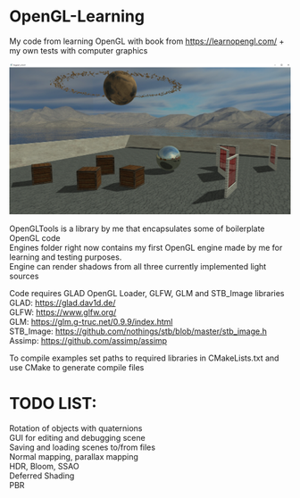 # OpenGL-Learning
My code from learning OpenGL with book from https://learnopengl.com/ + my own tests with computer graphics  
  
![Render](https://github.com/sltn011/OpenGL-Learning/blob/main/images/playground2.png)  
  
OpenGLTools is a library by me that encapsulates some of boilerplate OpenGL code  
Engines folder right now contains my first OpenGL engine made by me for learning and testing purposes.  
Engine can render shadows from all three currently implemented light sources  
  
Code requires GLAD OpenGL Loader, GLFW, GLM and STB_Image libraries  
GLAD: https://glad.dav1d.de/  
GLFW: https://www.glfw.org/  
GLM: https://glm.g-truc.net/0.9.9/index.html  
STB_Image: https://github.com/nothings/stb/blob/master/stb_image.h  
Assimp: https://github.com/assimp/assimp  

To compile examples set paths to required libraries in CMakeLists.txt and use CMake to generate compile files  
  
# TODO LIST:  
Rotation of objects with quaternions  
GUI for editing and debugging scene  
Saving and loading scenes to/from files  
Normal mapping, parallax mapping  
HDR, Bloom, SSAO  
Deferred Shading  
PBR  
